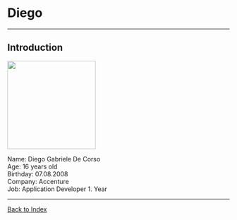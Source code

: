 # Diego

<hr>

## Introduction

<img src="https://noseryoung.ch/wp-content/uploads/2024/08/Diego_de_Corso_klein.jpg"  width="200" >

Name: Diego Gabriele De Corso
<br>
Age: 16 years old 
<br>
Birthday: 07.08.2008
<br>
Company: Accenture
<br>
Job: Application Developer 1. Year 


<hr>

[Back to Index](README.md)
